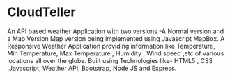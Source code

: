 # CloudTeller
An API based weather Application with two versions -A Normal version and a Map Version 
Map version being implemented using Javascript MapBox.
A Responsive Weather Application providing information like Temperature, Min Temperature, Max Temperature , Humidity , Wind
speed ,etc of various locations all over the globe.
Built using Technologies like- HTML5 , CSS ,Javascript, Weather API, Bootstrap, Node JS and Express.

